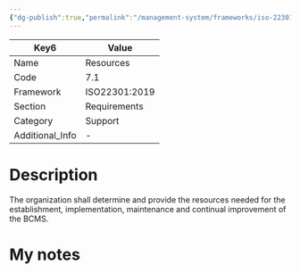 ```yaml
---
{"dg-publish":true,"permalink":"/management-system/frameworks/iso-22301-2019/iso-22301-2019-7-1/","tags":["requirement"],"noteIcon":"1"}
---
```



<div><table class="dataview table-view-table"><thead class="table-view-thead"><tr class="table-view-tr-header"><th class="table-view-th"><span>Key</span><span class="dataview small-text">6</span></th><th class="table-view-th"><span>Value</span></th></tr></thead><tbody class="table-view-tbody"><tr><td><span>Name</span></td><td><span>Resources</span></td></tr><tr><td><span>Code</span></td><td><span>7.1</span></td></tr><tr><td><span>Framework</span></td><td><span>ISO22301:2019</span></td></tr><tr><td><span>Section</span></td><td><span>Requirements</span></td></tr><tr><td><span>Category</span></td><td><span>Support</span></td></tr><tr><td><span>Additional_Info</span></td><td><span>-</span></td></tr></tbody></table></div>

# Description

The organization shall determine and provide the resources needed for the establishment, implementation, maintenance and continual improvement of the BCMS. 

# My notes
